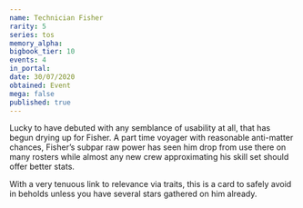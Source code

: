 ```yaml
---
name: Technician Fisher
rarity: 5
series: tos
memory_alpha:
bigbook_tier: 10
events: 4
in_portal:
date: 30/07/2020
obtained: Event
mega: false
published: true
---
```


Lucky to have debuted with any semblance of usability at all, that has begun drying up for Fisher. A part time voyager with reasonable anti-matter chances, Fisher’s subpar raw power has seen him drop from use there on many rosters while almost any new crew approximating his skill set should offer better stats.

With a very tenuous link to relevance via traits, this is a card to safely avoid in beholds unless you have several stars gathered on him already.

